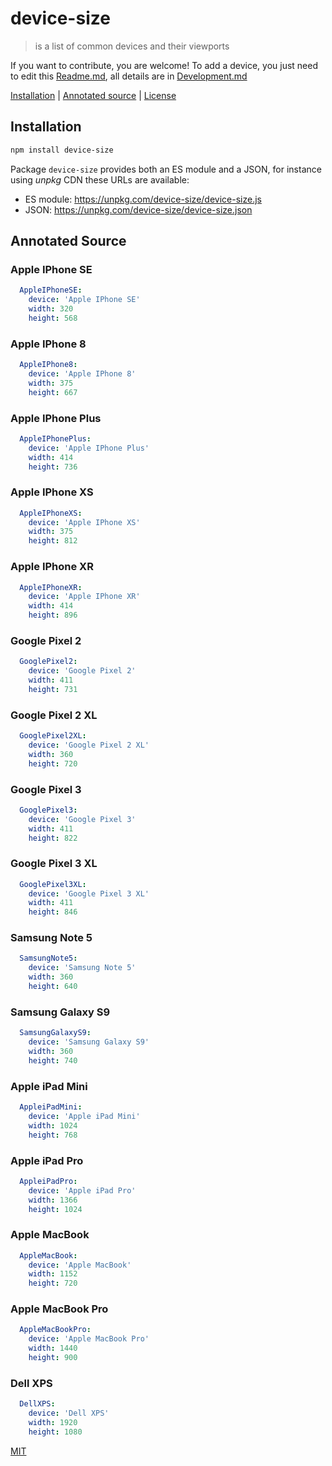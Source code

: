 # device-size

> is a list of common devices and their viewports

If you want to contribute, you are welcome! To add a device, you just need to edit this [Readme.md](https://github.com/fibo/device-size/blob/master/README.md), all details are in [Development.md](https://github.com/fibo/device-size/blob/master/Development.md)

[Installation](#installation) |
[Annotated source](#annotated-source) |
[License](#license)

## Installation

```bash
npm install device-size
```

Package `device-size` provides both an ES module and a JSON, for instance using *unpkg* CDN these URLs are available:

* ES module: https://unpkg.com/device-size/device-size.js
* JSON: https://unpkg.com/device-size/device-size.json

## Annotated Source

### Apple IPhone SE

```yaml
  AppleIPhoneSE:
    device: 'Apple IPhone SE'
    width: 320
    height: 568
```

### Apple IPhone 8

```yaml
  AppleIPhone8:
    device: 'Apple IPhone 8'
    width: 375
    height: 667
```

### Apple IPhone Plus

```yaml
  AppleIPhonePlus:
    device: 'Apple IPhone Plus'
    width: 414
    height: 736
```

### Apple IPhone XS

```yaml
  AppleIPhoneXS:
    device: 'Apple IPhone XS'
    width: 375
    height: 812
```

### Apple IPhone XR

```yaml
  AppleIPhoneXR:
    device: 'Apple IPhone XR'
    width: 414
    height: 896
```

### Google Pixel 2

```yaml
  GooglePixel2:
    device: 'Google Pixel 2'
    width: 411
    height: 731
```

### Google Pixel 2 XL

```yaml
  GooglePixel2XL:
    device: 'Google Pixel 2 XL'
    width: 360
    height: 720
```

### Google Pixel 3

```yaml
  GooglePixel3:
    device: 'Google Pixel 3'
    width: 411
    height: 822
```

### Google Pixel 3 XL

```yaml
  GooglePixel3XL:
    device: 'Google Pixel 3 XL'
    width: 411
    height: 846
```

### Samsung Note 5

```yaml
  SamsungNote5:
    device: 'Samsung Note 5'
    width: 360
    height: 640
```

### Samsung Galaxy S9

```yaml
  SamsungGalaxyS9:
    device: 'Samsung Galaxy S9'
    width: 360
    height: 740
```

### Apple iPad Mini

```yaml
  AppleiPadMini:
    device: 'Apple iPad Mini'
    width: 1024
    height: 768
```

### Apple iPad Pro

```yaml
  AppleiPadPro:
    device: 'Apple iPad Pro'
    width: 1366
    height: 1024
```

### Apple MacBook

```yaml
  AppleMacBook:
    device: 'Apple MacBook'
    width: 1152
    height: 720
```

### Apple MacBook Pro

```yaml
  AppleMacBookPro:
    device: 'Apple MacBook Pro'
    width: 1440
    height: 900
```

### Dell XPS

```yaml
  DellXPS:
    device: 'Dell XPS'
    width: 1920
    height: 1080
```

[MIT](http://g14n.info/mit-license)
